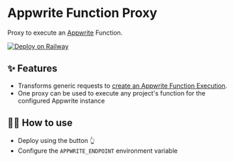 # Appwrite Function Proxy

Proxy to execute an [Appwrite](https://appwrite.io/) Function.

[![Deploy on Railway](https://railway.app/button.svg)](https://railway.app/template/Ud6HvY?referralCode=g33k)

## ✨ Features

- Transforms generic requests to [create an Appwrite Function Execution](https://appwrite.io/docs/client/functions?sdk=web-default#functionsCreateExecution).
- One proxy can be used to execute any project's function for the configured Appwrite instance

## 💁‍♀️ How to use

- Deploy using the button 👆
- Configure the `APPWRITE_ENDPOINT` environment variable
